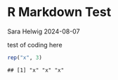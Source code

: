 R Markdown Test
================
Sara Helwig
2024-08-07

test of coding here

``` r
rep("x", 3)
```

    ## [1] "x" "x" "x"
